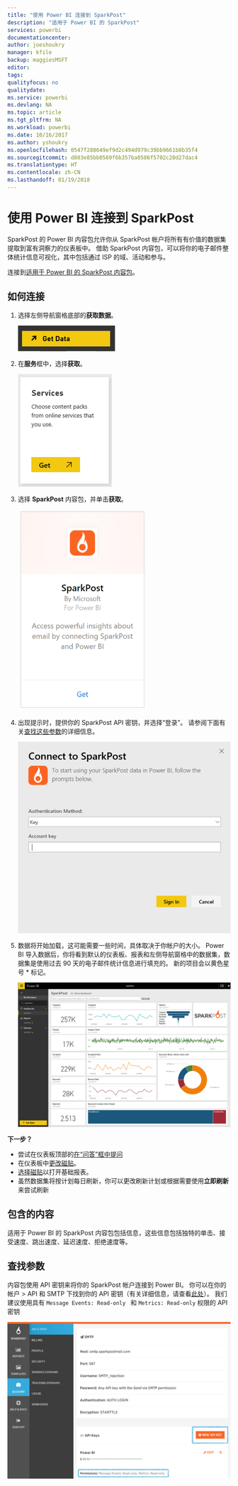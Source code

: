 ```yaml
---
title: "使用 Power BI 连接到 SparkPost"
description: "适用于 Power BI 的 SparkPost"
services: powerbi
documentationcenter: 
author: joeshoukry
manager: kfile
backup: maggiesMSFT
editor: 
tags: 
qualityfocus: no
qualitydate: 
ms.service: powerbi
ms.devlang: NA
ms.topic: article
ms.tgt_pltfrm: NA
ms.workload: powerbi
ms.date: 10/16/2017
ms.author: yshoukry
ms.openlocfilehash: 0547f288649ef9d2c494d979c39bb9661b8b35f4
ms.sourcegitcommit: d803e85bb0569f6b357ba0586f5702c20d27dac4
ms.translationtype: HT
ms.contentlocale: zh-CN
ms.lasthandoff: 01/19/2018
---
```

# <a name="connect-to-sparkpost-with-power-bi"></a>使用 Power BI 连接到 SparkPost
SparkPost 的 Power BI 内容包允许你从 SparkPost 帐户将所有有价值的数据集提取到富有洞察力的仪表板中。 借助 SparkPost 内容包，可以将你的电子邮件整体统计信息可视化，其中包括通过 ISP 的域、活动和参与。

连接到[适用于 Power BI 的 SparkPost 内容包](https://app.powerbi.com/getdata/services/spark-post)。

## <a name="how-to-connect"></a>如何连接
1. 选择左侧导航窗格底部的**获取数据**。
   
   ![](media/service-connect-to-sparkpost/getdata.png)
2. 在**服务**框中，选择**获取**。
   
   ![](media/service-connect-to-sparkpost/services.png)
3. 选择 **SparkPost** 内容包，并单击**获取**。 
   
   ![](media/service-connect-to-sparkpost/sparkpost.png)
4. 出现提示时，提供你的 SparkPost API 密钥，并选择“登录”。 请参阅下面有关[查找这些参数](#FindingParams)的详细信息。
   
   ![](media/service-connect-to-sparkpost/creds.png)
5. 数据将开始加载，这可能需要一些时间，具体取决于你帐户的大小。 Power BI 导入数据后，你将看到默认的仪表板、报表和左侧导航窗格中的数据集，数据集是使用过去 90 天的电子邮件统计信息进行填充的。 新的项目会以黄色星号 \* 标记。
   
   ![](media/service-connect-to-sparkpost/dashboard.png)

**下一步？**

* 尝试在仪表板顶部的[在“问答”框中提问](power-bi-q-and-a.md)
* 在仪表板中[更改磁贴](service-dashboard-edit-tile.md)。
* [选择磁贴](service-dashboard-tiles.md)以打开基础报表。
* 虽然数据集将按计划每日刷新，你可以更改刷新计划或根据需要使用**立即刷新**来尝试刷新

## <a name="whats-included"></a>包含的内容
适用于 Power BI 的 SparkPost 内容包包括信息，这些信息包括独特的单击、接受速度、跳出速度、延迟速度、拒绝速度等。

<a name="FindingParams"></a>

## <a name="finding-parameters"></a>查找参数
内容包使用 API 密钥来将你的 SparkPost 帐户连接到 Power BI。 你可以在你的帐户 \> API 和 SMTP 下找到你的 API 密钥（有关详细信息，请查看[此处](https://support.sparkpost.com/customer/portal/articles/1933377-create-api-keys)）。 我们建议使用具有 `Message Events: Read-only ` 和 `Metrics: Read-only` 权限的 API 密钥

![](media/service-connect-to-sparkpost/sparkpost1.png)


